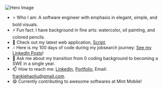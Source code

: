 ![Hero Image](https://s3.us-west-1.amazonaws.com/frankiehliu.com/portfolio-assets/Github+cover2.png)
- :star: Who I am: A software engineer with emphasis in elegant, simple, and bold visuals.
- ⚡ Fun fact: I have background in fine arts: watercolor, oil painting, and colored pencils.
- 🔭 Check out my latest web application, [Script](https://script-vert.vercel.app/).
- :notes: Here is my 100 days of code during my jobsearch journey: [See my LinkedIn Posts](https://www.linkedin.com/in/liufrankie/)!
- 💬 Ask me about my transition from 0 coding background to becoming a SWE in a single year. 
- 📫 How to reach me: [LinkedIn](https://www.linkedin.com/in/liufrankie/), [Portfolio](https://www.frankiehliu.com/), Email: frankiehaoliu@gmail.com.
- 😄 Currently contributing to awesome softwares at Mint Mobile!

